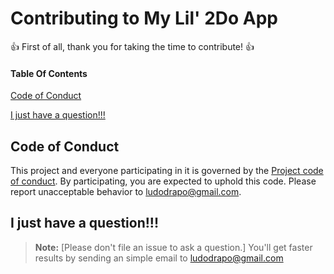 # Contributing to My Lil' 2Do App

:+1: First of all, thank you for taking the time to contribute! :+1:

#### Table Of Contents

[Code of Conduct](#code-of-conduct)

[I just have a question!!!](#i-just-have-a-question)

## Code of Conduct

This project and everyone participating in it is governed by the [Project code of conduct](CODE_OF_CONDUCT.md). By participating, you are expected to uphold this code. Please report unacceptable behavior to [ludodrapo@gmail.com](mailto:ludodrapo@gmail.com).

## I just have a question!!!

> **Note:** [Please don't file an issue to ask a question.]
> You'll get faster results by sending an simple email to [ludodrapo@gmail.com](mailto:ludodrapo@gmail.com)
